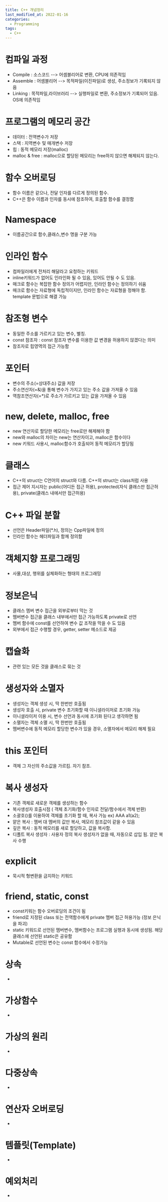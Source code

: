 ```yaml
---
title: C++ 개념정리
last_modified_at: 2022-01-16
categories: 
  - Programming
tags:
  - C++
---
```

# 컴파일 과정
- Compile : 소스코드 --> 어셈블리어로 변환, CPU에 의존적임
- Assemble : 어셈블리어 --> 목적파일(이진파일)로 생성, 주소정보가 기록되지 않음
- Linking : 목적파일,라이브러리 --> 실행파일로 변환, 주소정보가 기록되어 있음. OS에 의존적임

# 프로그램의 메모리 공간
- 데이터 : 전역변수가 저장
- 스택 : 지역변수 및 매개변수 저장
- 힙 : 동적 메모리 저장(malloc)
- malloc & free : malloc으로 할당된 메모리는 free하지 않으면 해제되지 않는다.

# 함수 오버로딩
- 함수 이름은 같으나, 전달 인자를 다르게 정의된 함수.
- C++은 함수 이름과 인자를 동시에 참조하여, 호출할 함수를 결정함

# Namespace
- 이름공간으로 함수,클래스,변수 명을 구분 가능

# 인라인 함수
- 컴파일러에게 전처리 해달라고 요청하는 키워드
- inline키워드가 없어도 인라인화 될 수 있음, 있어도 안될 수 도 있음.
- 매크로 함수는 복잡한 함수 정의가 어렵지만, 인라인 함수는 정의하기 쉬움 
- 매크로 함수는 자료형에 독립적이지만, 인라인 함수는 자료형을 정해야 함. template 문법으로 해결 가능

# 참조형 변수
- 동일한 주소를 가르키고 있는 변수, 별칭.
- const 참조자 : const 참조자 변수를 이용한 값 변경을 허용하지 않겠다는 의미
- 참조자로 힙영역의 접근 가능함

# 포인터
- 변수의 주소(=상대주소) 값을 저장
- 주소연산자(=&)을 통해 변수가 가지고 있는 주소 값을 가져올 수 있음
- 역참조연산자(=*)로 주소가 가르키고 있는 값을 가져올 수 있음

# new, delete, malloc, free
- new 연산자로 할당한 메모리는 free로만 해제해야 함
- new와 malloc의 차이는 new는 연산자이고, malloc은 함수이다
- new 키워드 사용시, malloc함수가 호출되어 동적 메모리가 할당됨

# 클래스
- C++의 struct는 C언어의 struct와 다름. C++의 struct는 class처럼 사용
- 접근 제어 지시자는 public(어디든 접근 허용), protected(자식 클래스만 접근허용), private(클래스 내에서만 접근허용)

# C++ 파일 분할
- 선언은 Header파일(*.h), 정의는 Cpp파일에 정의
- 인라인 함수는 헤더파일과 함께 정의함

# 객체지향 프로그래밍
- 사물,대상, 행위를 실체화하는 형태의 프로그래밍

# 정보은닉
- 클래스 멤버 변수 접근을 외부로부터 막는 것
- 멤버변수 접근을 클래스 내부에서만 접근 가능하도록 private로 선언
- 멤버 함수에 const를 선언하여 변수 값 조작을 막을 수 도 있음
- 외부에서 접근 수행할 경우, getter, setter 메소드로 제공

# 캡슐화
- 관련 있는 모든 것을 클래스로 묶는 것

# 생성자와 소멸자
- 생성자는 객체 생성 시, 딱 한번만 호출됨
- 생성자 호출 시, private 변수 초기화할 때 이니셜라이저로 초기화 가능
- 이니셜라이저 이용 시, 변수 선언과 동시에 초기화 된다고 생각하면 됨
- 소멸자는 객체 소멸 시, 딱 한번만 호출됨
- 멤버변수에 동적 메모리 할당한 변수가 있을 경우, 소멸자에서 메모리 해제 필요

# this 포인터
- 객체 그 자신의 주소값을 가르킴. 자기 참조.

# 복사 생성자
- 기존 객체로 새로운 객체를 생성하는 함수
- 복사생성자 호출시점 ( 객체 초기화/함수 인자로 전달/함수에서 객체 반환)
- 소괄호()를 이용하여 객체를 초기화 할 때, 복사 가능 ex) AAA a1(a2);
- 얕은 복사 : 멤버 대 멤버의 값만 복사, 메모리 참조값이 같을 수 있음
- 깊은 복사 : 동적 메모리를 새로 할당하고, 값을 복사함.
- 디폴트 복사 생성자 : 사용자 정의 복사 생성자가 없을 때, 자동으로 삽입 됨. 얕은 복사 수행

# explicit
- 묵시적 형변환을 금지하는 키워드

# friend, static, const
- const키워는 함수 오버로딩의 조건이 됨
- friend로 지정된 class 또는 전역함수에게 private 멤버 접근 허용가능 (정보 은닉을 파괴)
- static 키워드로 선언된 멤버변수, 멤버함수는 프로그램 실행과 동시에 생성됨. 해당 클래스에 선언된 static은 공유함
- Mutable로 선언된 변수는 const 함수에서 수정가능

# 상속
- 

# 가상함수
- 

# 가상의 원리
- 

# 다중상속
- 

# 연산자 오버로딩
- 

# 템플릿(Template)
- 

# 예외처리
- 

